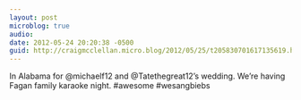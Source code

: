 ```yaml
---
layout: post
microblog: true
audio: 
date: 2012-05-24 20:20:38 -0500
guid: http://craigmcclellan.micro.blog/2012/05/25/t205830701617135619.html
---
```

In Alabama for @michaelf12 and @Tatethegreat12’s wedding. We’re having Fagan family karaoke night. #awesome #wesangbiebs
